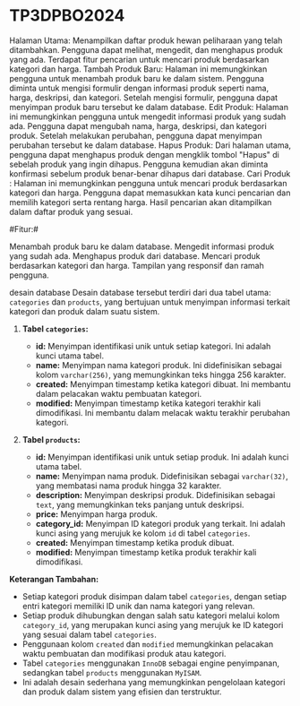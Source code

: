 # TP3DPBO2024

Halaman Utama:
Menampilkan daftar produk hewan peliharaan yang telah ditambahkan.
Pengguna dapat melihat, mengedit, dan menghapus produk yang ada.
Terdapat fitur pencarian untuk mencari produk berdasarkan kategori dan harga.
Tambah Produk Baru:
Halaman ini memungkinkan pengguna untuk menambah produk baru ke dalam sistem.
Pengguna diminta untuk mengisi formulir dengan informasi produk seperti nama, harga, deskripsi, dan kategori.
Setelah mengisi formulir, pengguna dapat menyimpan produk baru tersebut ke dalam database.
Edit Produk:
Halaman ini memungkinkan pengguna untuk mengedit informasi produk yang sudah ada.
Pengguna dapat mengubah nama, harga, deskripsi, dan kategori produk.
Setelah melakukan perubahan, pengguna dapat menyimpan perubahan tersebut ke dalam database.
Hapus Produk:
Dari halaman utama, pengguna dapat menghapus produk dengan mengklik tombol "Hapus" di sebelah produk yang ingin dihapus.
Pengguna kemudian akan diminta konfirmasi sebelum produk benar-benar dihapus dari database.
Cari Produk :
Halaman ini memungkinkan pengguna untuk mencari produk berdasarkan kategori dan harga.
Pengguna dapat memasukkan kata kunci pencarian dan memilih kategori serta rentang harga.
Hasil pencarian akan ditampilkan dalam daftar produk yang sesuai.

#Fitur:#

Menambah produk baru ke dalam database.
Mengedit informasi produk yang sudah ada.
Menghapus produk dari database.
Mencari produk berdasarkan kategori dan harga.
Tampilan yang responsif dan ramah pengguna.

desain database
Desain database tersebut terdiri dari dua tabel utama: `categories` dan `products`, yang bertujuan untuk menyimpan informasi terkait kategori dan produk dalam suatu sistem.

1. **Tabel `categories`:**
   - **id:** Menyimpan identifikasi unik untuk setiap kategori. Ini adalah kunci utama tabel.
   - **name:** Menyimpan nama kategori produk. Ini didefinisikan sebagai kolom `varchar(256)`, yang memungkinkan teks hingga 256 karakter.
   - **created:** Menyimpan timestamp ketika kategori dibuat. Ini membantu dalam pelacakan waktu pembuatan kategori.
   - **modified:** Menyimpan timestamp ketika kategori terakhir kali dimodifikasi. Ini membantu dalam melacak waktu terakhir perubahan kategori.

2. **Tabel `products`:**
   - **id:** Menyimpan identifikasi unik untuk setiap produk. Ini adalah kunci utama tabel.
   - **name:** Menyimpan nama produk. Didefinisikan sebagai `varchar(32)`, yang membatasi nama produk hingga 32 karakter.
   - **description:** Menyimpan deskripsi produk. Didefinisikan sebagai `text`, yang memungkinkan teks panjang untuk deskripsi.
   - **price:** Menyimpan harga produk.
   - **category_id:** Menyimpan ID kategori produk yang terkait. Ini adalah kunci asing yang merujuk ke kolom `id` di tabel `categories`.
   - **created:** Menyimpan timestamp ketika produk dibuat.
   - **modified:** Menyimpan timestamp ketika produk terakhir kali dimodifikasi.

**Keterangan Tambahan:**
- Setiap kategori produk disimpan dalam tabel `categories`, dengan setiap entri kategori memiliki ID unik dan nama kategori yang relevan.
- Setiap produk dihubungkan dengan salah satu kategori melalui kolom `category_id`, yang merupakan kunci asing yang merujuk ke ID kategori yang sesuai dalam tabel `categories`.
- Penggunaan kolom `created` dan `modified` memungkinkan pelacakan waktu pembuatan dan modifikasi produk atau kategori.
- Tabel `categories` menggunakan `InnoDB` sebagai engine penyimpanan, sedangkan tabel `products` menggunakan `MyISAM`.
- Ini adalah desain sederhana yang memungkinkan pengelolaan kategori dan produk dalam sistem yang efisien dan terstruktur.
